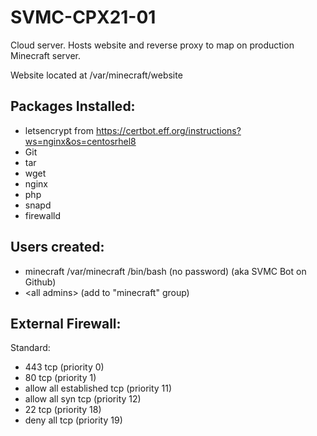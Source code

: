 # SVMC-CPX21-01

Cloud server. Hosts website and reverse proxy to map on production Minecraft server.

Website located at /var/minecraft/website

## Packages Installed:

- letsencrypt from https://certbot.eff.org/instructions?ws=nginx&os=centosrhel8
- Git
- tar
- wget
- nginx
- php
- snapd
- firewalld

## Users created:

- minecraft /var/minecraft /bin/bash (no password) (aka SVMC Bot on Github)
- \<all admins\> (add to "minecraft" group)

## External Firewall:

Standard:
- 443 tcp (priority 0)
- 80 tcp (priority 1)
- allow all established tcp (priority 11)
- allow all syn tcp (priority 12)
- 22 tcp (priority 18)
- deny all tcp (priority 19)
